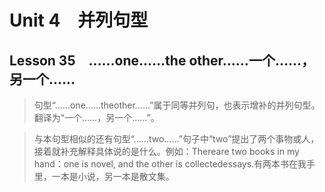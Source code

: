 ﻿ # Unit 4　并列句型
 ## Lesson 35　……one……the other……一个……，另一个……
 
> 句型“……one……theother……”属于同等并列句，也表示增补的并列句型。翻译为“一个……，另一个……”。

> 与本句型相似的还有句型“……two……”句子中“two”提出了两个事物或人，接着就补充解释具体说的是什么。例如：Thereare two books in my hand：one is novel, and the other is collectedessays.有两本书在我手里，一本是小说，另一本是散文集。


 